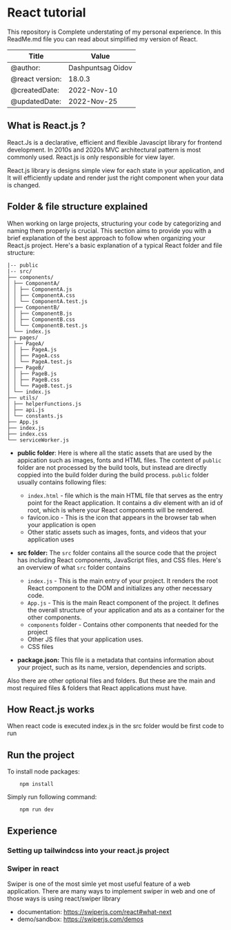 # React tutorial

This repository is Complete understating of my personal experience.
In this ReadMe.md file you can read about simplified my version of React.

| Title           | Value             |
| --------------- | ----------------- |
| @author:        | Dashpuntsag Oidov |
| @react version: | 18.0.3            |
| @createdDate:   | 2022-Nov-10       |
| @updatedDate:   | 2022-Nov-25       |

## What is React.js ?

React.Js is a declarative, efficient and flexible Javascipt library for frontend development. In 2010s and 2020s MVC architectural pattern is most commonly used. React.js is only responsible for view layer.

React.js library is designs simple view for each state in your application, and It will efficiently update and render just the right component when your data is changed.

## Folder & file structure explained

When working on large projects, structuring your code by categorizing and naming them properly is crucial. This section aims to provide you with a brief explanation of the best approach to follow when organizing your React.js project. Here's a basic explanation of a typical React folder and file structure:

```
|-- public
|-- src/
├── components/
│ ├── ComponentA/
│ │ ├── ComponentA.js
│ │ ├── ComponentA.css
│ │ └── ComponentA.test.js
│ ├── ComponentB/
│ │ ├── ComponentB.js
│ │ ├── ComponentB.css
│ │ └── ComponentB.test.js
│ └── index.js
├── pages/
│ ├── PageA/
│ │ ├── PageA.js
│ │ ├── PageA.css
│ │ └── PageA.test.js
│ ├── PageB/
│ │ ├── PageB.js
│ │ ├── PageB.css
│ │ └── PageB.test.js
│ └── index.js
├── utils/
│ ├── helperFunctions.js
│ ├── api.js
│ └── constants.js
├── App.js
├── index.js
├── index.css
└── serviceWorker.js
```

- **public folder**: Here is where all the static assets that are used by the appication such as images, fonts and HTML files. The content of `public` folder are not processed by the build tools, but instead are directly coppied into the build folder during the build process. `public` folder usually contains following files:

  - `index.html` - file which is the main HTML file that serves as the entry point for the React application. It contains a div element with an id of root, which is where your React components will be rendered.
  - favicon.ico - This is the icon that appears in the browser tab when your application is open
  - Other static assets such as images, fonts, and videos that your application uses

- **src folder:** The `src` folder contains all the source code that the project has including React components, JavaScript files, and CSS files. Here's an overview of what `src` folder contains

  - `index.js` - This is the main entry of your project. It renders the root React component to the DOM and initializes any other necessary code.
  - `App.js` - This is the main React component of the project. It defines the overall structure of your application and ats as a container for the other components.
  - `components` folder - Contains other components that needed for the project
  - Other JS files that your application uses.
  - CSS files

- **package.json:** This file is a metadata that contains information about your project, such as its name, version, dependencies and scripts.

Also there are other optional files and folders. But these are the main and most required files & folders that React applications must have.

## How React.js works

When react code is executed index.js in the src folder would be first code to run

## Run the project

To install node packages:

```
    npm install
```

Simply run following command:

```
    npm run dev
```

## Experience

### Setting up tailwindcss into your react.js project

### Swiper in react

Swiper is one of the most simle yet most useful feature of a web application. There are many ways to implement swiper in web and one of those ways is using react/swiper library

- documentation: <https://swiperjs.com/react#what-next>
- demo/sandbox: <https://swiperjs.com/demos>
